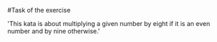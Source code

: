 #Task of the exercise

'This kata is about multiplying a given number by eight if it is an even number and by nine otherwise.'